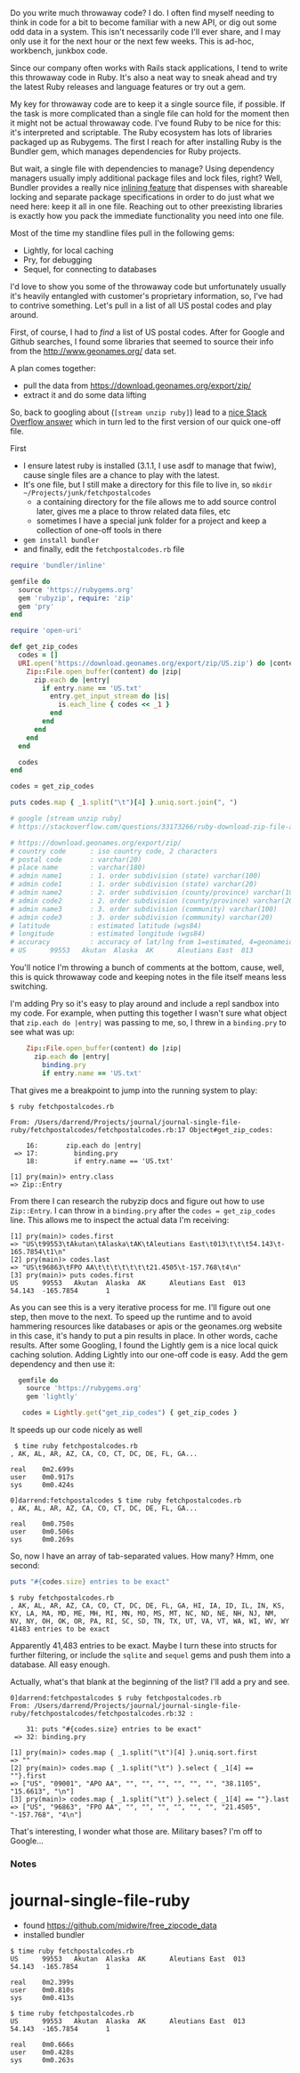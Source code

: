 Do you write much throwaway code? I do. I often find myself needing to think in code for a bit to become familiar with a new API, or dig out some odd data in a system. This isn't necessarily code I'll ever share, and I may only use it for the next hour or the next few weeks. This is ad-hoc, workbench, junkbox code.

Since our company often works with Rails stack applications, I tend to write this throwaway code in Ruby. It's also a neat way to sneak ahead and try the latest Ruby releases and language features or try out a gem.

My key for throwaway code are to keep it a single source file, if possible. If the task is more complicated than a single file can hold for the moment then it might not be actual throwaway code. I've found Ruby to be nice for this: it's interpreted and scriptable. The Ruby ecosystem has lots of libraries packaged up as Rubygems. The first I reach for after installing Ruby is the Bundler gem, which manages dependencies for Ruby projects.

But wait, a single file with dependencies to manage? Using dependency managers usually imply additional package files and lock files, right? Well, Bundler provides a really nice [inlining feature](https://bundler.io/guides/bundler_in_a_single_file_ruby_script.html) that dispenses with shareable locking and separate package specifications in order to do just what we need here: keep it all in one file. Reaching out to other preexisting libraries is exactly how
you pack the immediate functionality you need into one file.

Most of the time my standline files pull in the following gems:

* Lightly, for local caching
* Pry, for debugging
* Sequel, for connecting to databases

I'd love to show you some of the throwaway code but unfortunately usually it's heavily entangled with customer's proprietary information, so, I've had to contrive something. Let's pull in a list of all US postal codes and play around.

First, of course, I had to _find_ a list of US postal codes. After for Google and Github searches, I found some libraries that seemed to source their info from the http://www.geonames.org/ data set.

A plan comes together:

* pull the data from https://download.geonames.org/export/zip/
* extract it and do some data lifting

So, back to googling about (`[stream unzip ruby]`) lead to a [nice Stack Overflow answer](https://stackoverflow.com/questions/33173266/ruby-download-zip-file-and-extract) which in turn led to the first version of our quick one-off file.

First
* I ensure latest ruby is installed (3.1.1, I use asdf to manage that fwiw), cause single files are a chance to play with the latest.
* It's one file, but I still make a directory for this file to live in, so `mkdir ~/Projects/junk/fetchpostalcodes`
  * a containing directory for the file allows me to add source control later, gives me a place to throw related data files, etc
  * sometimes I have a special junk folder for a project and keep a collection of one-off tools in there
* `gem install bundler`
* and finally, edit the `fetchpostalcodes.rb` file

```ruby
require 'bundler/inline'

gemfile do
  source 'https://rubygems.org'
  gem 'rubyzip', require: 'zip'
  gem 'pry'
end

require 'open-uri'

def get_zip_codes
  codes = []
  URI.open('https://download.geonames.org/export/zip/US.zip') do |content|
    Zip::File.open_buffer(content) do |zip|
      zip.each do |entry|
        if entry.name == 'US.txt'
          entry.get_input_stream do |is|
            is.each_line { codes << _1 }
          end
        end
      end
    end
  end

  codes
end

codes = get_zip_codes

puts codes.map { _1.split("\t")[4] }.uniq.sort.join(", ")

# google [stream unzip ruby]
# https://stackoverflow.com/questions/33173266/ruby-download-zip-file-and-extract

# https://download.geonames.org/export/zip/
# country code      : iso country code, 2 characters
# postal code       : varchar(20)
# place name        : varchar(180)
# admin name1       : 1. order subdivision (state) varchar(100)
# admin code1       : 1. order subdivision (state) varchar(20)
# admin name2       : 2. order subdivision (county/province) varchar(100)
# admin code2       : 2. order subdivision (county/province) varchar(20)
# admin name3       : 3. order subdivision (community) varchar(100)
# admin code3       : 3. order subdivision (community) varchar(20)
# latitude          : estimated latitude (wgs84)
# longitude         : estimated longitude (wgs84)
# accuracy          : accuracy of lat/lng from 1=estimated, 4=geonameid, 6=centroid of addresses or shape
# US      99553   Akutan  Alaska  AK      Aleutians East  013                     54.143  -165.7854       1
```

You'll notice I'm throwing a bunch of comments at the bottom, cause, well, this is quick throwaway code and keeping notes in the file itself means less switching.

I'm adding Pry so it's easy to play around and include a repl sandbox into my code. For example, when putting this together I wasn't sure what object that `zip.each do |entry|` was passing to me, so, I threw in a `binding.pry` to see what was up:

```ruby
    Zip::File.open_buffer(content) do |zip|
      zip.each do |entry|
        binding.pry
        if entry.name == 'US.txt'
```

That gives me a breakpoint to jump into the running system to play:

```
$ ruby fetchpostalcodes.rb 

From: /Users/darrend/Projects/journal/journal-single-file-ruby/fetchpostalcodes/fetchpostalcodes.rb:17 Object#get_zip_codes:

    16:       zip.each do |entry|
 => 17:         binding.pry
    18:         if entry.name == 'US.txt'

[1] pry(main)> entry.class
=> Zip::Entry
```

From there I can research the rubyzip docs and figure out how to use `Zip::Entry`. I can throw in a `binding.pry` after the `codes = get_zip_codes` line. This allows me to inspect the actual data I'm receiving:

```
[1] pry(main)> codes.first
=> "US\t99553\tAkutan\tAlaska\tAK\tAleutians East\t013\t\t\t54.143\t-165.7854\t1\n"
[2] pry(main)> codes.last
=> "US\t96863\tFPO AA\t\t\t\t\t\t\t21.4505\t-157.768\t4\n"
[3] pry(main)> puts codes.first
US      99553   Akutan  Alaska  AK      Aleutians East  013                     54.143  -165.7854       1
```

As you can see this is a very iterative process for me. I'll figure out one step, then move to the next. To speed up the runtime and to avoid hammering resources like databases or apis or the geonames.org website in this case, it's handy to put a pin results in place. In other words, cache results. After some Googling, I found the Lightly gem is a nice local quick caching solution. Adding Lightly into our one-off code is easy. Add the gem dependency and then use it:

```ruby
  gemfile do
    source 'https://rubygems.org'
    gem 'lightly' 
```

```ruby
   codes = Lightly.get("get_zip_codes") { get_zip_codes }
```

It speeds up our code nicely as well

```
 $ time ruby fetchpostalcodes.rb 
, AK, AL, AR, AZ, CA, CO, CT, DC, DE, FL, GA...

real    0m2.699s
user    0m0.917s
sys     0m0.424s

0]darrend:fetchpostalcodes $ time ruby fetchpostalcodes.rb 
, AK, AL, AR, AZ, CA, CO, CT, DC, DE, FL, GA...

real    0m0.750s
user    0m0.506s
sys     0m0.269s
```

So, now I have an array of tab-separated values. How many? Hmm, one second:

```ruby
puts "#{codes.size} entries to be exact"
```

```
$ ruby fetchpostalcodes.rb
, AK, AL, AR, AZ, CA, CO, CT, DC, DE, FL, GA, HI, IA, ID, IL, IN, KS, KY, LA, MA, MD, ME, MH, MI, MN, MO, MS, MT, NC, ND, NE, NH, NJ, NM, NV, NY, OH, OK, OR, PA, RI, SC, SD, TN, TX, UT, VA, VT, WA, WI, WV, WY
41483 entries to be exact
```

Apparently 41,483 entries to be exact. Maybe I turn these into structs for further filtering, or include the `sqlite` and `sequel` gems and push them into a database. All easy enough. 

Actually, what's that blank at the beginning of the list? I'll add a pry and see.

```
0]darrend:fetchpostalcodes $ ruby fetchpostalcodes.rb
From: /Users/darrend/Projects/journal/journal-single-file-ruby/fetchpostalcodes/fetchpostalcodes.rb:32 :

    31: puts "#{codes.size} entries to be exact"
 => 32: binding.pry

[1] pry(main)> codes.map { _1.split("\t")[4] }.uniq.sort.first
=> ""
[2] pry(main)> codes.map { _1.split("\t") }.select { _1[4] == ""}.first
=> ["US", "09001", "APO AA", "", "", "", "", "", "", "38.1105", "15.6613", "\n"]
[3] pry(main)> codes.map { _1.split("\t") }.select { _1[4] == ""}.last
=> ["US", "96863", "FPO AA", "", "", "", "", "", "", "21.4505", "-157.768", "4\n"]
```

That's interesting, I wonder what those are. Military bases? I'm off to Google...

### Notes

# journal-single-file-ruby
* found https://github.com/midwire/free_zipcode_data
* installed bundler

```
$ time ruby fetchpostalcodes.rb 
US      99553   Akutan  Alaska  AK      Aleutians East  013                     54.143  -165.7854       1

real    0m2.399s
user    0m0.810s
sys     0m0.413s

$ time ruby fetchpostalcodes.rb 
US      99553   Akutan  Alaska  AK      Aleutians East  013                     54.143  -165.7854       1

real    0m0.666s
user    0m0.428s
sys     0m0.263s
